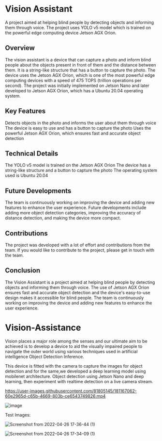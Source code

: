 # Vision Assistant
A project aimed at helping blind people by detecting objects and informing them through voice. The project uses YOLO v5 model which is trained on the powerful edge computing device Jetson AGX Orion.

## Overview
The vision assistant is a device that can capture a photo and inform blind people about the objects present in front of them and the distance between them. It is a string-like structure that has a button to capture the photo. The device uses the Jetson AGX Orion, which is one of the most powerful edge computing devices with a speed of 475 TOPS (trillion operations per second). The project was initially implemented on Jetson Nano and later developed to Jetson AGX Orion, which has a Ubuntu 20.04 operating system.

## Key Features
Detects objects in the photo and informs the user about them through voice
The device is easy to use and has a button to capture the photo
Uses the powerful Jetson AGX Orion, which ensures fast and accurate object detection

## Technical Details
The YOLO v5 model is trained on the Jetson AGX Orion
The device has a string-like structure and a button to capture the photo
The operating system used is Ubuntu 20.04

## Future Developments
The team is continuously working on improving the device and adding new features to enhance the user experience. Future developments include adding more object detection categories, improving the accuracy of distance detection, and making the device more compact.

## Contributions
The project was developed with a lot of effort and contributions from the team. If you would like to contribute to the project, please get in touch with the team.

## Conclusion
The Vision Assistant is a project aimed at helping blind people by detecting objects and informing them through voice. The use of Jetson AGX Orion ensures fast and accurate object detection and the device's easy-to-use design makes it accessible for blind people. The team is continuously working on improving the device and adding new features to enhance the user experience.

# Vision-Assistance
Vision places a major role among the senses and our ultimate aim to be achieved is to develop a  device to aid the visually impaired people to navigate the outer world using various techniques  used in artificial intelligence Object Detection Inference.

This device is fitted with the camera to capture the images for object detection and for the same,we developed a deep learning model using mobilenet architecture.
Object detection using Jetson Nano and deep learning, then experiment with realtime detection on a live camera stream.
 


https://user-images.githubusercontent.com/81805145/181167062-60e2965d-c65b-4669-803b-ce6543749826.mp4



![image](https://user-images.githubusercontent.com/79906829/168484069-76691927-d345-41a1-871d-6cbf12fe6208.png)


Test Images:

![Screenshot from 2022-04-26 17-36-44 (1)](https://user-images.githubusercontent.com/79906829/168484208-027ab20b-2eaf-4dcf-84f3-96c87379fa0c.png)


![Screenshot from 2022-04-26 17-34-09 (1)](https://user-images.githubusercontent.com/79906829/168484226-e6d93ad5-a611-4b46-ae1a-188a4e29f525.png)

